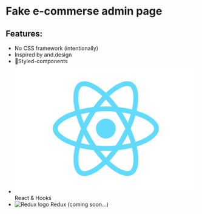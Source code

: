 # Fake e-commerse admin page

## Features:

- No CSS framework (intentionally)
- Inspired by and.design
- 💅Styled-components
- ![React logo](/src/images/react-icon.svg) React & Hooks
- ![Redux logo](/src/images/redux-icon.svg) Redux (coming soon...)
